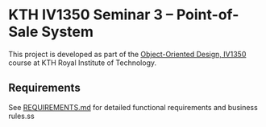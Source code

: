 # KTH IV1350 Seminar 3 – Point-of-Sale System

This project is developed as part of the [Object-Oriented Design, IV1350](https://www.kth.se/student/kurser/kurs/IV1350) course at KTH Royal Institute of Technology.

## Requirements

See [REQUIREMENTS.md](REQUIREMENTS.md) for detailed functional requirements and business rules.ss